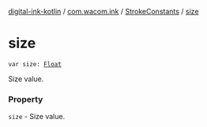 [digital-ink-kotlin](../../index.md) / [com.wacom.ink](../index.md) / [StrokeConstants](index.md) / [size](./size.md)

# size

`var size: `[`Float`](https://kotlinlang.org/api/latest/jvm/stdlib/kotlin/-float/index.html)

Size value.

### Property

`size` - Size value.
